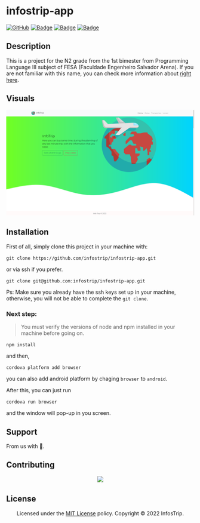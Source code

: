 # infostrip-app
[![GitHub](https://img.shields.io/github/license/infostrip/infostrip-app?color=green)](LICENSE) [![Badge](https://img.shields.io/badge/java-v17.0.1-red)](https://www.oracle.com/java/technologies/downloads/#java17) [![Badge](https://img.shields.io/badge/node-v16.14.0-brightgreen)](https://nodejs.org/en/download/) [![Badge](https://img.shields.io/badge/npm-v8.5.3-blue)](https://www.npmjs.com/package/npm/v/8.5.0)

## Description
This is a project for the N2 grade from the 1st bimester from Programming Language III subject of FESA (Faculdade Engenheiro Salvador Arena). If you are not familiar with this name, you can check more information about <a href="http://faculdadesalvadorarena.org.br" target="_blank">right here</a>.

## Visuals
![InfosTrip Home Page](./www/img/infostrip-homepage.png)

## Installation

First of all, simply clone this project in your machine with:
```console
git clone https://github.com/infostrip/infostrip-app.git
```
or via ssh if you prefer.
```console
git clone git@github.com:infostrip/infostrip-app.git
```
Ps: Make sure you already have the ssh keys set up in your machine, otherwise, you will not be able to complete the `git clone`.

### Next step:

> You must verify the versions of node and npm installed in your machine before going on.
```console
npm install
```
and then,
```console
cordova platform add browser
```
you can also add android platform by chaging `browser` to `android`.

After this, you can just run
```console
cordova run browser
```
and the window will pop-up in you screen.

## Support
From us with &#128156;.

## Contributing
<p align="center">
  <a href="https://github.com/infostrip/infostrip-app/graphs/contributors">
    <img src="https://contrib.rocks/image?repo=infostrip/infostrip-app" />
  </a>
</p>

## License
<p align="center">
  Licensed under the <a href="LICENSE">MIT License</a> policy. Copyright © 2022 InfosTrip.
</p>
